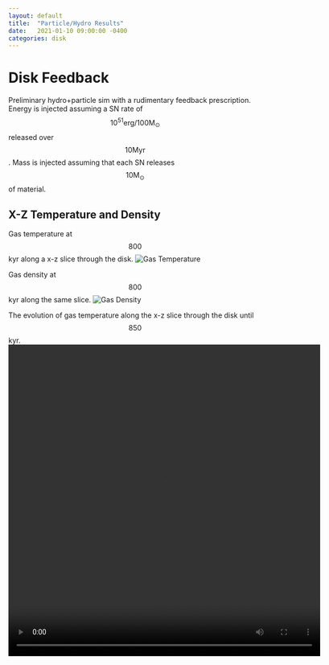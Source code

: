 ```yaml
---
layout: default
title:  "Particle/Hydro Results"
date:   2021-01-10 09:00:00 -0400
categories: disk
---
```



# Disk Feedback
Preliminary hydro+particle sim with a rudimentary feedback prescription.  
Energy is injected assuming a SN rate of $$10^{51} \mathrm{erg}/100\mathrm{M}_{\odot}$$ released over $$10\mathrm{Myr}$$.
Mass is injected assuming that each SN releases $$10\mathrm{M}_\odot$$ of material.

## X-Z Temperature and Density

Gas temperature at $$800$$ kyr along a x-z slice through the disk.
![Gas Temperature ](../../../../assets/images/2021/01/gas_temp_xz_800k.png "XZ Gas Temperature")

Gas density at $$800$$ kyr along the same slice.
![Gas Density](../../../../assets/images/2021/01/gas_density_xz_800k.png "XZ Gas Density")



The evolution of gas temperature along the x-z slice through the disk until $$850$$ kyr.
<video width="620" height="620" controls>
  <source src=" ../../../../assets/videos/2021/01/gas_temp_xz_800kyr.mp4" type="video/mp4"/>
</video>


